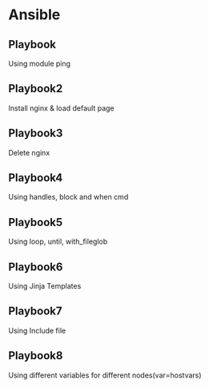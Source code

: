 # Ansible
## Playbook		
Using module ping
## Playbook2
Install nginx & load default page
## Playbook3
Delete nginx
## Playbook4
Using handles, block and when cmd
## Playbook5
Using loop, until, with_fileglob
## Playbook6  
Using Jinja Templates
## Playbook7
Using Include file
## Playbook8
Using different variables for different nodes(var=hostvars)
